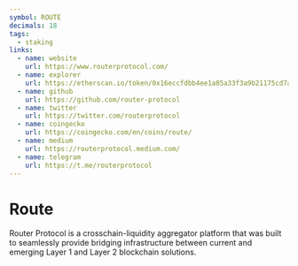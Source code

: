 ```yaml
---
symbol: ROUTE
decimals: 18
tags:
  - staking
links:
  - name: website
    url: https://www.routerprotocol.com/
  - name: explorer
    url: https://etherscan.io/token/0x16eccfdbb4ee1a85a33f3a9b21175cd7ae753db4
  - name: github
    url: https://github.com/router-protocol
  - name: twitter
    url: https://twitter.com/routerprotocol
  - name: coingecko
    url: https://coingecko.com/en/coins/route/
  - name: medium
    url: https://routerprotocol.medium.com/
  - name: telegram
    url: https://t.me/routerprotocol
---
```


# Route

Router Protocol is a crosschain-liquidity aggregator platform that was built to seamlessly provide bridging infrastructure between current and emerging Layer 1 and Layer 2 blockchain solutions.
